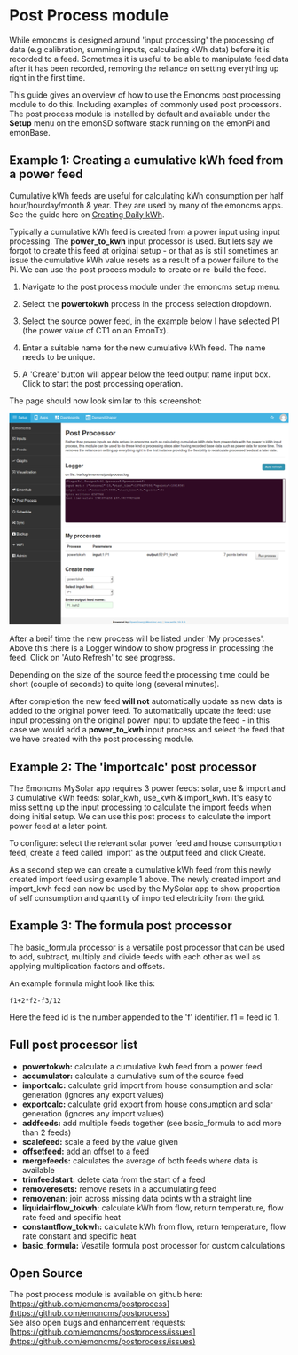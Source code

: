 # Post Process module

While emoncms is designed around 'input processing' the processing of data (e.g calibration, summing inputs, calculating kWh data)  before it is recorded to a feed. Sometimes it is useful to be able to manipulate feed data after it has been recorded, removing the reliance on setting everything up right in the first time.

This guide gives an overview of how to use the Emoncms post processing module to do this. Including examples of commonly used post processors. The post process module is installed by default and available under the **Setup** menu on the emonSD software stack running on the emonPi and emonBase.

## Example 1: Creating a cumulative kWh feed from a power feed

Cumulative kWh feeds are useful for calculating kWh consumption per half hour/hourday/month & year. They are used by many of the emoncms apps. See the guide here on [Creating Daily kWh](/emoncms/daily-kwh/).

Typically a cumulative kWh feed is created from a power input using input processing. The **power_to_kwh** input processor is used. But lets say we forgot to create this feed at original setup - or that as is still sometimes an issue the cumulative kWh value resets as a result of a power failure to the Pi. We can use the post process module to create or re-build the feed.

1. Navigate to the post process module under the emoncms setup menu.

2. Select the **powertokwh** process in the process selection dropdown.

3. Select the source power feed, in the example below I have selected P1 (the power value of CT1 on an EmonTx).

4. Enter a suitable name for the new cumulative kWh feed. The name needs to be unique. 

5. A 'Create' button will appear below the feed output name input box. Click to start the post processing operation.

The page should now look similar to this screenshot:

![postprocess](img/postprocess1.png)

After a breif time the new process will be listed under 'My processes'. Above this there is a Logger window to show progress in processing the feed. Click on 'Auto Refresh' to see progress.

Depending on the size of the source feed the processing time could be short (couple of seconds) to quite long (several minutes). 

After completion the new feed **will not** automatically update as new data is added to the original power feed. To automatically update the feed: use input processing on the original power input to update the feed - in this case we would add a **power_to_kwh** input process and select the feed that we have created with the post processing module.

## Example 2: The 'importcalc' post processor

The Emoncms MySolar app requires 3 power feeds: solar, use & import and 3 cumulative kWh feeds: solar_kwh, use_kwh & import_kwh. It's easy to miss setting up the input processing to calculate the import feeds when doing initial setup. We can use this post process to calculate the import power feed at a later point.

To configure: select the relevant solar power feed and house consumption feed, create a feed called 'import' as the output feed and click Create.

As a second step we can create a cumulative kWh feed from this newly created import feed using example 1 above. The newly created import and import_kwh feed can now be used by the MySolar app to show proportion of self consumption and quantity of imported electricity from the grid.

## Example 3: The formula post processor

The basic_formula processor is a versatile post processor that can be used to add, subtract, multiply and divide feeds with each other as well as applying multiplication factors and offsets.

An example formula might look like this:

    f1+2*f2-f3/12

Here the feed id is the number appended to the 'f' identifier. f1 = feed id 1.

## Full post processor list

- **powertokwh:** calculate a cumulative kwh feed from a power feed
- **accumulator:** calculate a cumulative sum of the source feed
- **importcalc:** calculate grid import from house consumption and solar generation (ignores any export values)
- **exportcalc:** calculate grid export from house consumption and solar generation (ignores any import values)
- **addfeeds:** add multiple feeds together (see basic_formula to add more than 2 feeds)
- **scalefeed:** scale a feed by the value given
- **offsetfeed:** add an offset to a feed
- **mergefeeds:** calculates the average of both feeds where data is available 
- **trimfeedstart:** delete data from the start of a feed
- **removeresets:** remove resets in a accumulating feed
- **removenan:** join across missing data points with a straight line
- **liquidairflow_tokwh:** calculate kWh from flow, return temperature, flow rate feed and specific heat
- **constantflow_tokwh:** calculate kWh from flow, return temperature, flow rate constant and specific heat
- **basic_formula:** Vesatile formula post processor for custom calculations

## Open Source

The post process module is available on github here: [https://github.com/emoncms/postprocess](https://github.com/emoncms/postprocess)<br>
See also open bugs and enhancement requests: [https://github.com/emoncms/postprocess/issues](https://github.com/emoncms/postprocess/issues)

